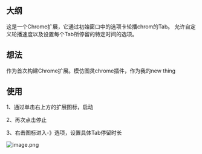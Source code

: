 ## 大纲

这是一个Chrome扩展，它通过初始窗口中的选项卡轮播chrom的Tab。
允许自定义轮播速度以及设置每个Tab所停留的特定时间的选项。

## 想法
作为首次构建Chrome扩展。模仿图灵chrome插件，作为我的new thing

## 使用
1、通过单击右上方的扩展图标，启动

2、再次点击停止

3、右击图标进入-》选项，设置具体Tab停留时长



![image.png](http://upload-images.jianshu.io/upload_images/2926249-9e28ff3c39fd0833.png?imageMogr2/auto-orient/strip%7CimageView2/2/w/1240)


